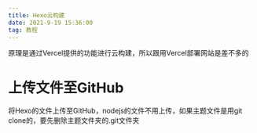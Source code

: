 ```yaml
---
title: Hexo云构建
date: 2021-9-19 15:36:00
tag: 教程
---
```

原理是通过Vercel提供的功能进行云构建，所以跟用Vercel部署网站是差不多的
<h1>上传文件至GitHub</h1>
<p>将Hexo的文件上传至GitHub，nodejs的文件不用上传，如果主题文件是用git clone的，要先删除主题文件夹的.git文件夹</p>
